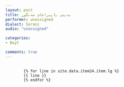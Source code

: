 ```yaml
---
layout: post
title: به‌یتی باپیراغای مه‌نگوڕ
performer: unassigned
dialect: Sorani
audio: "unassigned"

categories:
- Beyt

comments: true
---
```


<div class="language-plaintext highlighter-rouge">
    <div class="highlight">
        <pre class="highlight">
            <code>
        {% for line in site.data.item24.item.lg %}
        {{ line }}
        {% endfor %}
            </code>
        </pre>
    </div>
</div>

